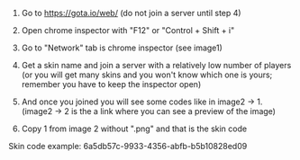1. Go to https://gota.io/web/ (do not join a server until step 4)

2. Open chrome inspector with "F12" or "Control + Shift +  i"

3. Go to "Network" tab is chrome inspector (see image1)

4. Get a skin name and join a server with a relatively low number of players (or you will get many skins and you won't know which one is yours; remember you have to keep  the inspector open)

5. And once you joined you will see some codes like in image2 -> 1. (image2 -> 2 is the a link where you can  see a preview of the image)

6. Copy 1 from image 2 without ".png"  and that is the skin code 

Skin code example: 6a5db57c-9933-4356-abfb-b5b10828ed09
